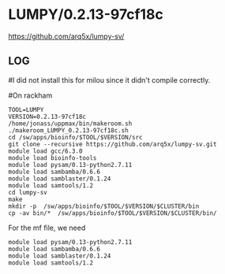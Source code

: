 LUMPY/0.2.13-97cf18c
========================

<https://github.com/arq5x/lumpy-sv/>

LOG
---

#I did not install this for milou since it didn't compile correctly.

#On rackham

    TOOL=LUMPY
    VERSION=0.2.13-97cf18c
    /home/jonass/uppmax/bin/makeroom.sh
    ./makeroom_LUMPY_0.2.13-97cf18c.sh
    cd /sw/apps/bioinfo/$TOOL/$VERSION/src
    git clone --recursive https://github.com/arq5x/lumpy-sv.git
    module load gcc/6.3.0
    module load bioinfo-tools
    module load pysam/0.13-python2.7.11
    module load sambamba/0.6.6
    module load samblaster/0.1.24
    module load samtools/1.2
    cd lumpy-sv
    make
    mkdir -p  /sw/apps/bioinfo/$TOOL/$VERSION/$CLUSTER/bin
    cp -av bin/*  /sw/apps/bioinfo/$TOOL/$VERSION/$CLUSTER/bin/


For the mf file, we need

    module load pysam/0.13-python2.7.11
    module load sambamba/0.6.6
    module load samblaster/0.1.24
    module load samtools/1.2
